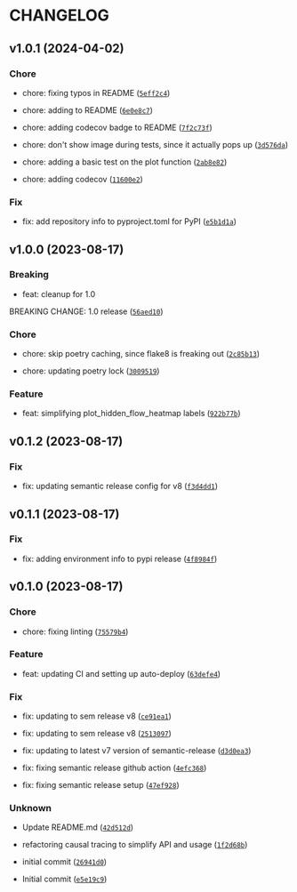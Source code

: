 # CHANGELOG



## v1.0.1 (2024-04-02)

### Chore

* chore: fixing typos in README ([`5eff2c4`](https://github.com/chanind/causal-tracer/commit/5eff2c49447b7382acca618b8f7076ff4c9e8b54))

* chore: adding to README ([`6e0e8c7`](https://github.com/chanind/causal-tracer/commit/6e0e8c7bb1eb9f284b74e6a4d1195ee99b32be0f))

* chore: adding codecov badge to README ([`7f2c73f`](https://github.com/chanind/causal-tracer/commit/7f2c73fd21e0cb16bcb63f735312d83950dab930))

* chore: don&#39;t show image during tests, since it actually pops up ([`3d576da`](https://github.com/chanind/causal-tracer/commit/3d576daa2cff3dfe6dc450b334e4790995716c20))

* chore: adding a basic test on the plot function ([`2ab8e82`](https://github.com/chanind/causal-tracer/commit/2ab8e820f360e05e4b158654b2daab8e3822f8d1))

* chore: adding codecov ([`11600e2`](https://github.com/chanind/causal-tracer/commit/11600e264948e33ea7ee1377b23a680e8399650f))

### Fix

* fix: add repository info to pyproject.toml for PyPI ([`e5b1d1a`](https://github.com/chanind/causal-tracer/commit/e5b1d1ab6a0df6c66061af6105618ad62906df62))


## v1.0.0 (2023-08-17)

### Breaking

* feat: cleanup for 1.0

BREAKING CHANGE: 1.0 release ([`56aed10`](https://github.com/chanind/causal-tracer/commit/56aed10eacc96ba78c156e07db096a6bf0717ee6))

### Chore

* chore: skip poetry caching, since flake8 is freaking out ([`2c85b13`](https://github.com/chanind/causal-tracer/commit/2c85b13b211f40e544762bbd619745171c118d98))

* chore: updating poetry lock ([`3009519`](https://github.com/chanind/causal-tracer/commit/300951985fb02d9579e9fc1816eb9b84d7f72a96))

### Feature

* feat: simplifying plot_hidden_flow_heatmap labels ([`922b77b`](https://github.com/chanind/causal-tracer/commit/922b77b8d7a31b8b0664fbf9005984522069a0f7))


## v0.1.2 (2023-08-17)

### Fix

* fix: updating semantic release config for v8 ([`f3d4dd1`](https://github.com/chanind/causal-tracer/commit/f3d4dd190ad11903cceec5afad6a7ebfe323f6cb))


## v0.1.1 (2023-08-17)

### Fix

* fix: adding environment info to pypi release ([`4f8984f`](https://github.com/chanind/causal-tracer/commit/4f8984f487224026dbab84de7d6b12e85c6b04f9))


## v0.1.0 (2023-08-17)

### Chore

* chore: fixing linting ([`75579b4`](https://github.com/chanind/causal-tracer/commit/75579b406420ab0e32c0a52ec08c1c03e270eff4))

### Feature

* feat: updating CI and setting up auto-deploy ([`63defe4`](https://github.com/chanind/causal-tracer/commit/63defe44b2fefbb2247dd847fa74680a4e7782d9))

### Fix

* fix: updating to sem release v8 ([`ce91ea1`](https://github.com/chanind/causal-tracer/commit/ce91ea16cbe59e4b2be0cf564775c089e89b213d))

* fix: updating to sem release v8 ([`2513097`](https://github.com/chanind/causal-tracer/commit/25130971829957ba791fa592c0cd1a624371cf8b))

* fix: updating to latest v7 version of semantic-release ([`d3d0ea3`](https://github.com/chanind/causal-tracer/commit/d3d0ea37e348f7e52cc830fa464340df406098f7))

* fix: fixing semantic release github action ([`4efc368`](https://github.com/chanind/causal-tracer/commit/4efc3682fe567336381433172a9e805e0f78858a))

* fix: fixing semantic release setup ([`47ef928`](https://github.com/chanind/causal-tracer/commit/47ef92841d69abc7770f78604191f6f5e0624e08))

### Unknown

* Update README.md ([`42d512d`](https://github.com/chanind/causal-tracer/commit/42d512d7c57fb6d3d2971668aee305e61c01a317))

* refactoring causal tracing to simplify API and usage ([`1f2d68b`](https://github.com/chanind/causal-tracer/commit/1f2d68bc025c4b69f7be28469eb893c72d2b4577))

* initial commit ([`26941d0`](https://github.com/chanind/causal-tracer/commit/26941d085ab703bb144dff7510201d89e6119b6a))

* Initial commit ([`e5e19c9`](https://github.com/chanind/causal-tracer/commit/e5e19c97606ab1c2f7a71b25f3487660374999fc))
